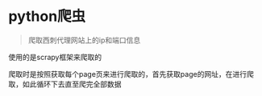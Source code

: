 # python爬虫

>爬取西刺代理网站上的ip和端口信息

使用的是scrapy框架来爬取的

爬取时是按照获取每个page页来进行爬取的，首先获取page的网址，在进行爬取，如此循环下去直至爬完全部数据
